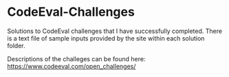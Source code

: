 # CodeEval-Challenges
Solutions to CodeEval challenges that I have successfully completed. There is a text file of sample inputs provided by the site within each solution folder.

Descriptions of the challeges can be found here: https://www.codeeval.com/open_challenges/
